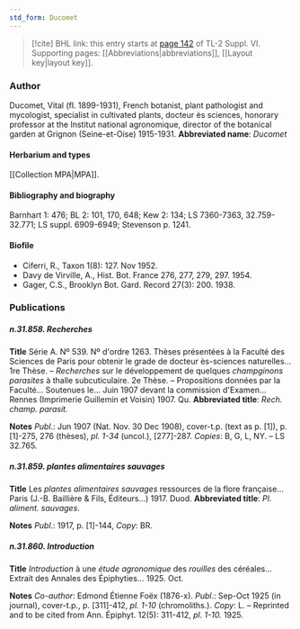 ```yaml
---
std_form: Ducomet
---
```


> [!cite] BHL link: this entry starts at [page 142](https://www.biodiversitylibrary.org/page/33260130) of TL-2 Suppl. VI.
> Supporting pages: [[Abbreviations|abbreviations]], [[Layout key|layout key]].

### Author

Ducomet, Vital (fl. 1899-1931), French botanist, plant pathologist and mycologist, specialist in cultivated plants, docteur ès sciences, honorary professor at the Institut national agronomique, director of the botanical garden at Grignon (Seine-et-Oise) 1915-1931. 
**Abbreviated name**: *Ducomet*

#### Herbarium and types

[[Collection MPA|MPA]].

#### Bibliography and biography

Barnhart 1: 476; BL 2: 101, 170, 648; Kew 2: 134; LS 7360-7363, 32.759-32.771; LS suppl. 6909-6949; Stevenson p. 1241.

#### Biofile

- Ciferri, R., Taxon 1(8): 127. Nov 1952.
- Davy de Virville, A., Hist. Bot. France 276, 277, 279, 297. 1954.
- Gager, C.S., Brooklyn Bot. Gard. Record 27(3): 200. 1938.

### Publications

##### n.31.858. Recherches

**Title**
Série A. Nº 539. Nº d'ordre 1263. Thèses présentées à la Faculté des Sciences de Paris pour obtenir le grade de docteur ès-sciences naturelles... 1re Thèse. – *Recherches* sur le développement de quelques *champginons parasites* à thalle subcuticulaire. 2e Thèse. – Propositions données par la Faculté... Soutenues le... Juin 1907 devant la commission d'Examen... Rennes (Imprimerie Guillemin et Voisin) 1907. Qu.
**Abbreviated title**: *Rech. champ. parasit.*

**Notes**
*Publ*.: Jun 1907 (Nat. Nov. 30 Dec 1908), cover-t.p. (text as p. \[1\]), p. \[1\]-275, 276 (thèses), *pl. 1-34* (uncol.), \[277\]-287. *Copies*: B, G, L, NY. – LS 32.765.

##### n.31.859. plantes alimentaires sauvages

**Title**
Les *plantes alimentaires sauvages* ressources de la flore française... Paris (J.-B. Baillière & Fils, Éditeurs...) 1917. Duod.
**Abbreviated title**: *Pl. aliment. sauvages*.

**Notes**
*Publ*.: 1917, p. \[1\]-144, *Copy*: BR.

##### n.31.860. Introduction

**Title**
*Introduction* à une *étude agronomique* des *rouilles* des céréales... Extrait des Annales des Épiphyties... 1925. Oct.

**Notes**
*Co-author*: Edmond Étienne Foëx (1876-x).
*Publ*.: Sep-Oct 1925 (in journal), cover-t.p., p. \[311\]-412, *pl. 1-10* (chromoliths.). *Copy*: L. – Reprinted and to be cited from Ann. Épiphyt. 12(5): 311-412, *pl. 1-10.* 1925.

